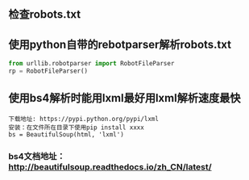 ## 检查robots.txt

## 使用python自带的rebotparser解析robots.txt
```python
from urllib.robotparser import RobotFileParser
rp = RobotFileParser()
```

## 使用bs4解析时能用lxml最好用lxml解析速度最快
    下载地址: https://pypi.python.org/pypi/lxml
    安装：在文件所在目录下使用pip install xxxx
    bs = BeautifulSoup(html, 'lxml')


### bs4文档地址：http://beautifulsoup.readthedocs.io/zh_CN/latest/